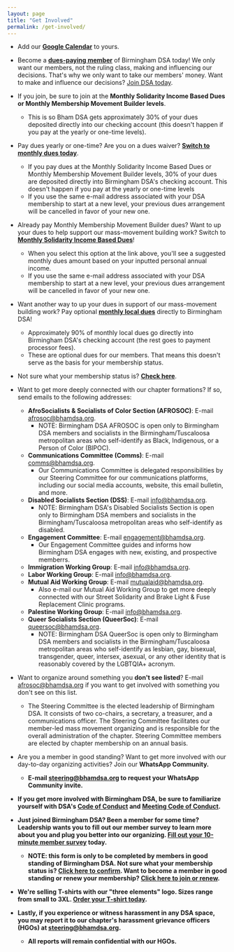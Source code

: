 ```yaml
---
layout: page
title: "Get Involved"
permalink: /get-involved/
---
```


* Add our <b>[Google Calendar](https://calendar.google.com/calendar/u/1?cid=Z3ZncjcxMjR2aWVkZ2t2a2hpZzY1dWw2cW9AZ3JvdXAuY2FsZW5kYXIuZ29vZ2xlLmNvbQ)</b> to yours.

* Become a <b>[dues-paying member](https://dsausa.org/join)</b> of Birmingham DSA today! We only want our members, not the ruling class, making and influencing our decisions. That's why we only want to take our members' money. Want to make and influence our decisions? [Join DSA today](https://dsausa.org/join). 

* If you join, be sure to join at the <b>Monthly Solidarity Income Based Dues or Monthly Membership Movement Builder levels</b>. 
    * This is so Bham DSA gets approximately 30% of your dues deposited directly into our checking account (this doesn't happen if you pay at the yearly or one-time levels).

- Pay dues yearly or one-time? Are you on a dues waiver? <b>[Switch to monthly dues today](https://dsausa.org/join)</b>. 
    - If you pay dues at the Monthly Solidarity Income Based Dues or Monthly Membership Movement Builder levels, 30% of your dues are deposited directly into Birmingham DSA's checking account. This doesn't happen if you pay at the yearly or one-time levels
    - If you use the same e-mail address associated with your DSA membership to start at a new level, your previous dues arrangement will be cancelled in favor of your new one.

- Already pay Monthly Membership Movement Builder dues? Want to up your dues to help support our mass-movement building work? Switch to <b>[Monthly Solidarity Income Based Dues](https://dsausa.org/join)</b>! 
    - When you select this option at the link above, you'll see a suggested monthly dues amount based on your inputted personal annual income.
    - If you use the same e-mail address associated with your DSA membership to start at a new level, your previous dues arrangement will be cancelled in favor of your new one.

- Want another way to up your dues in support of our mass-movement building work? Pay optional <b>[monthly local dues](https://donorbox.org/bham-dsa-monthly-dues)</b> directly to Birmingham DSA!
    - Approximately 90% of monthly local dues go directly into Birmingham DSA's checking account (the rest goes to payment processor fees). 
    - These are optional dues for our members. That means this doesn't serve as the basis for your membership status.

- Not sure what your membership status is? <b>[Check here](https://proof.dsausa.org)</b>.

- Want to get more deeply connected with our chapter formations? If so, send emails to the following addresses:

    - <b>AfroSocialists & Socialists of Color Section (AFROSOC)</b>: E-mail <a href="mailto:afrosoc@bhamdsa.org?subject=Question for AfroSocialists & Socialists of Color Section">afrosoc@bhamdsa.org</a>. 
        - NOTE: Birmingham DSA AFROSOC is open only to Birmingham DSA members and socialists in the Birmingham/Tuscaloosa metropolitan areas who self-identify as Black, Indigenous, or a Person of Color (BIPOC)</i>.
    - <b>Communications Committee (Comms)</b>: E-mail <a href="mailto:comms@bhamdsa.org?subject=Question for Communications Committee">comms@bhamdsa.org</a>. 
        - Our Communications Committee is delegated responsibilities by our Steering Committee for our communications platforms, including our social media accounts, website, this email bulletin, and more.
    - <b>Disabled Socialists Section (DSS)</b>: E-mail <a href="mailto:afrosoc@bhamdsa.org?subject=Question for Disabled Socialists Section">info@bhamdsa.org</a>. 
        - NOTE: Birmingham DSA's Disabled Socialists Section is open only to Birmingham DSA members and socialists in the Birmingham/Tuscaloosa metropolitan areas who self-identify as disabled.
    - <b>Engagement Committee</b>: E-mail <a href="mailto:engagement@bhamdsa.org?subject=Question for Engagement Committee">engagement@bhamdsa.org</a>.
        - Our Engagement Committee guides and informs how Birmingham DSA engages with new, existing, and prospective memberrs.
    - <b>Immigration Working Group</b>: E-mail <a href="mailto:info@bhamdsa.org?subject=Question for Immigration Working Group">info@bhamdsa.org</a>.
    - <b>Labor Working Group</b>: E-mail <a href="mailto:info@bhamdsa.org?subject=Question for Labor Working Group">info@bhamdsa.org</a>.
    - <b>Mutual Aid Working Group</b>: E-mail <a href="mailto:mutualaid@bhamdsa.org?subject=Question for Mutual Aid Working Group">mutualaid@bhamdsa.org</a>. 
        - Also e-mail our Mutual Aid Working Group to get more deeply connected with our Street Solidarity and Brake Light & Fuse Replacement Clinic programs.
    - <b>Palestine Working Group</b>: E-mail <a href="mailto:info@bhamdsa.org?subject=Question for Palestine Working Group">info@bhamdsa.org</a>.
    - <b>Queer Socialists Section (QueerSoc)</b>: E-mail <a href="mailto:queersoc@bhamdsa.org?subject=Question for Queer Socialists Section">queersoc@bhamdsa.org</a>. 
        - NOTE: Birmingham DSA QueerSoc is open only to Birmingham DSA members and socialists in the Birmingham/Tuscaloosa metropolitan areas who self-identify as lesbian, gay, bisexual, transgender, queer, intersex, asexual, or any other identity that is reasonably covered by the LGBTQIA+ acronym.


- Want to organize around something you <b>don't see listed</b>? E-mail <a href="mailto:steering@bhamdsa.org">afrosoc@bhamdsa.org</a> if you want to get involved with something you don't see on this list.
    - The Steering Committee is the elected leadership of Birmingham DSA. It consists of two co-chairs, a secretary, a treasurer, and a communications officer. The Steering Committee facilitates our member-led mass movement organizing and is responsible for the overall administration of the chapter. Steering Committee members are elected by chapter membership on an annual basis.


- Are you a member in good standing? Want to get more involved with our day-to-day organizing activities? Join our <b>WhatsApp Community<b>. 
    - E-mail <a href="mailto:steering@bhamdsa.org?subject=Request for WhatsApp Community Invite">steering@bhamdsa.org</a> to request your WhatsApp Community invite.


- If you get more involved with Birmingham DSA, be sure to familiarize yourself with DSA's [Code of Conduct](https://www.dsausa.org/dsa-code-of-conduct-for-members) and [Meeting Code of Conduct](https://www.dsausa.org/resources/harassment-and-grievance/dsa-meeting-code-of-conduct-4-7-2020/). 


- Just joined Birmingham DSA? Been a member for some time? Leadership wants you to fill out our <b>member survey</b> to learn more about you and plug you better into our organizing. [Fill out your 10-minute member survey](https://actionnetwork.org/forms/2024-member-survey-2) today. 
    - NOTE: this form is only to be completed by members in good standing of Birmingham DSA. Not sure what your membership status is? [Click here to confirm](https://proof.dsausa.org). Want to become a member in good standing or renew your membership? [Click here to join or renew](https://dsausa.org/join).


- We're selling <b>T-shirts</b> with our "three elements" logo. Sizes range from small to 3XL. [Order your T-shirt today](https://actionnetwork.org/forms/want-to-get-your-t-shirt-with-birmingham-dsas-new-logo-fill-out-this-form).


- Lastly, if you experience or witness harassment in any DSA space, you may report it to our chapter's harassment grievance officers (HGOs) at <a href="mailto:grievance@bhamdsa.org">steering@bhamdsa.org</a>. 
    - All reports will remain confidential with our HGOs.
